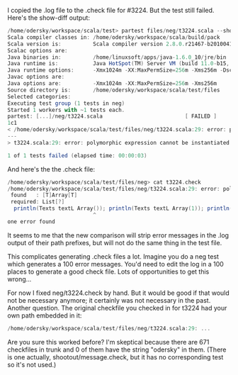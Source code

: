 I copied the .log file to the .check file for #3224. But the test still failed. Here's the show-diff output:
```scala
/home/odersky/workspace/scala/test> partest files/neg/t3224.scala --show-diff
Scala compiler classes in: /home/odersky/workspace/scala/build/pack
Scala version is:          Scala compiler version 2.8.0.r21467-b20100412165442 -- Copyright 2002-2010, LAMP/EPFL
Scalac options are:        
Java binaries in:          /home/linuxsoft/apps/java-1.6.0_10/jre/bin
Java runtime is:           Java HotSpot(TM) Server VM (build 11.0-b15, mixed mode)
Java runtime options:      -Xmx1024m -XX:MaxPermSize=256m -Xms256m -Dscala.home=/home/odersky/workspace/scala/build/pack -Denv.emacs=t
Javac options are:         
Java options are:          -Xmx1024m -XX:MaxPermSize=256m -Xms256m
Source directory is:       /home/odersky/workspace/scala/test/files
Selected categories:       
Executing test group (1 tests in neg)
Started 1 workers with ~1 tests each.
partest: [...]/neg/t3224.scala                          [ FAILED ] 
1c1
< /home/odersky/workspace/scala/test/files/neg/t3224.scala:29: error: polymorphic expression cannot be instantiated to expected type;
---
> t3224.scala:29: error: polymorphic expression cannot be instantiated to expected type;

1 of 1 tests failed (elapsed time: 00:00:03)
```
And here's the the .check file:
```scala
/home/odersky/workspace/scala/test/files/neg> cat t3224.check 
/home/odersky/workspace/scala/test/files/neg/t3224.scala:29: error: polymorphic expression cannot be instantiated to expected type;
 found   : [T]Array[T]
 required: List[?]
  println(Texts textL Array()); println(Texts textL Array(1)); println(Texts textL Array(1, 1))
                           ^
one error found
```
It seems to me that the new comparison will strip error messages in the .log output of their path prefixes, but will not do the same thing in the test file.

This complicates generating .check files a lot. Imagine you do a neg test which generates a 100 error messages. You'd need to edit the log in a 100 places to generate a good check file. Lots of opportunities to get this wrong...

For now I fixed neg/t3224.check by hand. But it would be good if that would not be necessary anymore; it certainly was not necessary in the past.
Another question.  The original checkfile you checked in for t3224 had your own path embedded in it:
```scala
/home/odersky/workspace/scala/test/files/neg/t3224.scala:29: ...
```
Are you sure this worked before? I'm skeptical because there are 671 checkfiles in trunk and 0 of them have the string "odersky" in them.  (There is one actually, shootout/message.check, but it has no corresponding test so it's not used.)
